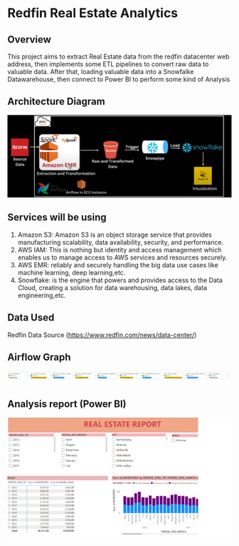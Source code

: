 # Redfin Real Estate Analytics
 
## Overview
This project aims to extract Real Estate data from the redfin datacenter web address, then implements some ETL pipelines to convert raw data to valuable data. After that, loading valuable data into a Snowfalke Datawarehouse, then connect to Power BI to perform some kind of Analysis <br>

## Architecture Diagram
<img src="images/architecture.png">

## Services will be using
1. Amazon S3: Amazon S3 is an object storage service that provides manufacturing scalability, data availability, security, and performance.
2. AWS IAM: This is nothing but identity and access management which enables us to manage access to AWS services and resources securely.
3. AWS EMR: reliably and securely handling the big data use cases like machine learning, deep learning,etc.
4. Snowflake: is the engine that powers and provides access to the Data Cloud, creating a solution for data warehousing, data lakes, data engineering,etc.
## Data Used
Redfin Data Source (https://www.redfin.com/news/data-center/)

## Airflow Graph
<img src="images/pipeline_.png">

## Analysis report (Power BI)
<img src="images/report.png">


